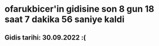 # ofarukbicer'in gidisine son 8 gun 18 saat 7 dakika 56 saniye kaldi

## Gidis tarihi: 30.09.2022 :(
